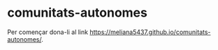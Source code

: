 # comunitats-autonomes
Per començar dona-li al link   https://meliana5437.github.io/comunitats-autonomes/.
